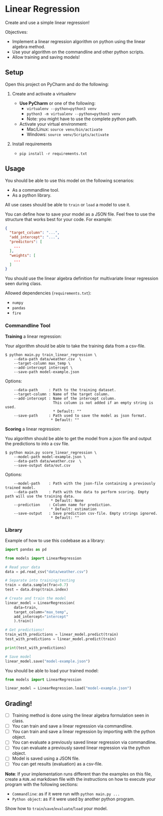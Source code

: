 # Linear Regression

Create and use a simple linear regression!

Objectives: 
* Implement a linear regression algorithm on python using the linear algebra method. 
* Use your algorithm on the commandline and other python scripts.
* Allow training and saving models!

## Setup

Open this project on PyCharm and do the following:

1. Create and activate a virtualenv
    * **Use PyCharm** or one of the following:
        * `virtualenv --python=python3 venv`
        * `python3 -m virtualenv --python=python3 venv`
        * Note: you might have to use the complete python path.
    * Activate your virtual environment:
        * Mac/Linux: `source venv/bin/activate`
        * Windows: `source venv/Scripts/activate`

1. Install requirements
    * `pip install -r requirements.txt`
    
## Usage

You should be able to use this model on the following scenarios: 
* As a commandline tool. 
* As a python library.

All use cases should be able to `train` or `load` a model to use it. 

You can define how to save your model as a JSON file. Feel free to use the structure that works best for your code. For example: 

```json
{
  "target_column": "...",
  "add_intercept": "...",
  "predictors": [
    ...
  ],
  "weights": [
    ...
  ] 
}
```

You should use the linear algebra definition for multivariate linear regression seen during class. 

Allowed dependencies (`requirements.txt`):
* `numpy`
* `pandas`
* `fire`

### Commandline Tool

**Training** a linear regression:

Your algorithm should be able to take the training data from a csv-file. 

```commandline
$ python main.py train_linear_regression \
    --data-path data/weather.csv  \
    --target-column max_temp \
    --add-intercept intercept \
    --save-path model-example.json
```

Options: 

```text
    --data-path     : Path to the training dataset. 
    --target-column : Name of the target column.
    --add-intercept : Name of the intercept column. 
                      This column is not added if an empty string is used.
                      * Default: ""
    --save-path     : Path used to save the model as json format.
                     * Default: ""
```

**Scoring** a linear regression:  

You algorithm should be able to get the model from a json file and output the predictions to into a csv file. 

```commandline
$ python main.py score_linear_regression \
    --model-path model-example.json \
    --data-path data/weather.csv  \
    --save-output data/out.csv
```

Options: 

```text
    --model-path    : Path with the json-file containing a previously trained model. 
    --data-path     : Path with the data to perform scoring. Empty path will use the training data. 
                     * Default: None
    --prediction    : Column name for prediction. 
                     * Default: estimation
    --save-output   : Save prediction csv-file. Empty strings ignored. 
                     * Default: "" 
```

### Library

Example of how to use this codebase as a library: 

```python
import pandas as pd

from models import LinearRegression

# Read your data 
data = pd.read_csv("data/weather.csv")

# Separate into training/testing 
train = data.sample(frac=0.7)
test = data.drop(train.index)

# Create and train the model
linear_model = LinearRegression(
    data=train, 
    target_column="max_temp", 
    add_intercept="intercept"
    ).train()

# Get predictions!
train_with_predictions = linear_model.predict(train)
test_with_predictions = linear_model.predict(train)

print(test_with_predictions)

# Save model
linear_model.save("model-example.json")
```

You should be able to load your trained model: 

```python
from models import LinearRegression

linear_model = LinearRegression.load("model-example.json")
```

## Grading!

- [ ] Training method is done using the linear algebra formulation seen in class. 
- [ ] You can train and save a linear regression via commandline.
- [ ] You can train and save a linear regression by importing with the python object.
- [ ] You can evaluate a previously saved linear regression via commandline.
- [ ] You can evaluate a previously saved linear regression via the python object.
- [ ] Model is saved using a JSON file.
- [ ] You can get results (evaluation) as a csv-file.

**Note**: If your implementation runs different than the examples on this file, create a `RUN.md` markdown file with the instructions on how to execute your program with the following sections: 
* `Commandline`: as if it were run with `python main.py ...`
* `Python object`: as if it were used by another python program. 

Show how to `train`/`save`/`evaluate`/`load` your model. 
